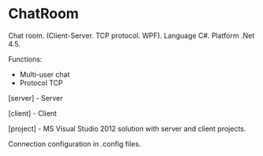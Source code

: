 # ChatRoom
Chat room. (Client-Server. TCP protocol. WPF).
Language C#. Platform .Net 4.5.

Functions:
- Multi-user chat
- Protocol TCP

[server] - Server

[client] - Client

[project] - MS Visual Studio 2012 solution with server and client projects.

Connection configuration in .config files.
